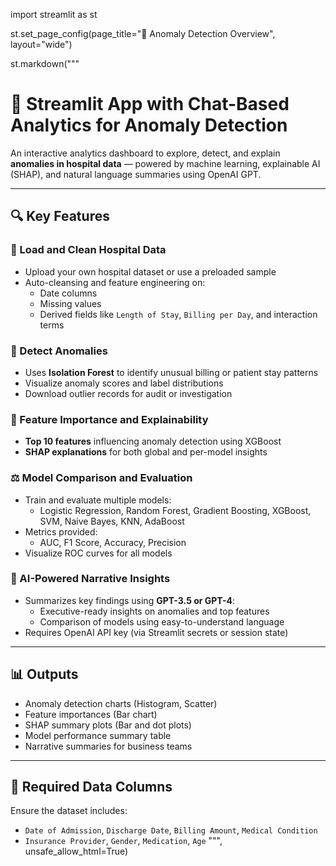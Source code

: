import streamlit as st

st.set_page_config(page_title="🏥 Anomaly Detection Overview", layout="wide")

st.markdown("""
# 🏥 Streamlit App with Chat-Based Analytics for Anomaly Detection

An interactive analytics dashboard to explore, detect, and explain **anomalies in hospital data** — powered by machine learning, explainable AI (SHAP), and natural language summaries using OpenAI GPT.

---

## 🔍 Key Features

### 📂 Load and Clean Hospital Data
- Upload your own hospital dataset or use a preloaded sample
- Auto-cleansing and feature engineering on:
  - Date columns
  - Missing values
  - Derived fields like `Length of Stay`, `Billing per Day`, and interaction terms

### 🚨 Detect Anomalies
- Uses **Isolation Forest** to identify unusual billing or patient stay patterns
- Visualize anomaly scores and label distributions
- Download outlier records for audit or investigation

### 🧠 Feature Importance and Explainability
- **Top 10 features** influencing anomaly detection using XGBoost
- **SHAP explanations** for both global and per-model insights

### ⚖️ Model Comparison and Evaluation
- Train and evaluate multiple models:
  - Logistic Regression, Random Forest, Gradient Boosting, XGBoost, SVM, Naive Bayes, KNN, AdaBoost
- Metrics provided:
  - AUC, F1 Score, Accuracy, Precision
- Visualize ROC curves for all models

### 💬 AI-Powered Narrative Insights
- Summarizes key findings using **GPT-3.5 or GPT-4**:
  - Executive-ready insights on anomalies and top features
  - Comparison of models using easy-to-understand language
- Requires OpenAI API key (via Streamlit secrets or session state)

---

## 📊 Outputs

- Anomaly detection charts (Histogram, Scatter)
- Feature importances (Bar chart)
- SHAP summary plots (Bar and dot plots)
- Model performance summary table
- Narrative summaries for business teams

---

## 📁 Required Data Columns

Ensure the dataset includes:

- `Date of Admission`, `Discharge Date`, `Billing Amount`, `Medical Condition`  
- `Insurance Provider`, `Gender`, `Medication`, `Age`
""", unsafe_allow_html=True)
